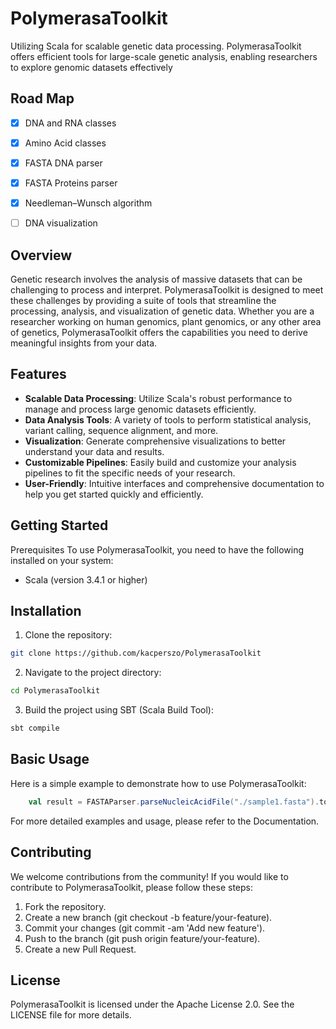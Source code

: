 
# PolymerasaToolkit
Utilizing Scala for scalable genetic data processing. PolymerasaToolkit offers efficient tools for large-scale genetic analysis, enabling researchers to explore genomic datasets effectively
## Road Map
- [x] DNA and RNA classes
- [x] Amino Acid classes
- [x] FASTA DNA parser
- [x] FASTA Proteins parser
- [x] Needleman–Wunsch algorithm
- [ ] DNA visualization


## Overview
Genetic research involves the analysis of massive datasets that can be challenging to process and interpret. PolymerasaToolkit is designed to meet these challenges by providing a suite of tools that streamline the processing, analysis, and visualization of genetic data. Whether you are a researcher working on human genomics, plant genomics, or any other area of genetics, PolymerasaToolkit offers the capabilities you need to derive meaningful insights from your data.

## Features
* **Scalable Data Processing**: Utilize Scala's robust performance to manage and process large genomic datasets efficiently.
* **Data Analysis Tools**: A variety of tools to perform statistical analysis, variant calling, sequence alignment, and more.
* **Visualization**: Generate comprehensive visualizations to better understand your data and results.
* **Customizable Pipelines**: Easily build and customize your analysis pipelines to fit the specific needs of your research.
* **User-Friendly**: Intuitive interfaces and comprehensive documentation to help you get started quickly and efficiently.

## Getting Started
Prerequisites
To use PolymerasaToolkit, you need to have the following installed on your system:

* Scala (version 3.4.1 or higher)

## Installation
1. Clone the repository:
```bash
git clone https://github.com/kacperszo/PolymerasaToolkit
```
2. Navigate to the project directory:
```bash
cd PolymerasaToolkit
```
3. Build the project using SBT (Scala Build Tool):
```bash
sbt compile
```

## Basic Usage
Here is a simple example to demonstrate how to use PolymerasaToolkit:
```scala
    val result = FASTAParser.parseNucleicAcidFile("./sample1.fasta").toArray
```
For more detailed examples and usage, please refer to the Documentation.

## Contributing
We welcome contributions from the community! If you would like to contribute to PolymerasaToolkit, please follow these steps:

1. Fork the repository.
2. Create a new branch (git checkout -b feature/your-feature).
3. Commit your changes (git commit -am 'Add new feature').
4. Push to the branch (git push origin feature/your-feature).
5. Create a new Pull Request.

## License
PolymerasaToolkit is licensed under the Apache License 2.0. See the LICENSE file for more details.